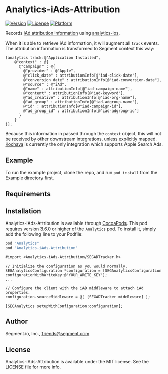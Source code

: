 # Analytics-iAds-Attribution

[![Version](https://img.shields.io/cocoapods/v/Analytics-iAds-Attribution.svg?style=flat)](http://cocoapods.org/pods/Analytics-iAds-Attribution)
[![License](https://img.shields.io/cocoapods/l/Analytics-iAds-Attribution.svg?style=flat)](http://cocoapods.org/pods/Analytics-iAds-Attribution)
[![Platform](https://img.shields.io/cocoapods/p/Analytics-iAds-Attribution.svg?style=flat)](http://cocoapods.org/pods/Analytics-iAds-Attribution)

Records [iAd attribution information](http://searchads.apple.com/help/measure-results/) using [analytics-ios](https://github.com/segmentio/analytics-ios).

When it is able to retrieve iAd information, it will augment all `track` events. The attribution information is transformed to Segment context this way:

```obj-c
[analytics track:@"Application Installed",
    @"context" : @{
      @"campaign" : @{
        @"provider" : @"Apple",
        @"click_date" : attributionInfo[@"iad-click-date"],
        @"conversion_date" : attributionInfo[@"iad-conversion-date"],
        @"source" : @"iAd",
        @"name" : attributionInfo[@"iad-campaign-name"],
        @"content" : attributionInfo[@"iad-keyword"],
        @"ad_creative" : attributionInfo[@"iad-org-name"],
        @"ad_group" : attributionInfo[@"iad-adgroup-name"],
        @"id" : attributionInfo[@"iad-campaign-id"],
        @"ad_group_id" : attributionInfo[@"iad-adgroup-id"]
      }    
    }
}];
```

Because this information in passed through the `context` object, this will not be received by other downstream integrations, unless explicitly mapped. [Kochava](https://segment.com/docs/integrations/kochava/) is currently the only integration which supports Apple Search Ads.


## Example

To run the example project, clone the repo, and run `pod install` from the Example directory first.

## Requirements

## Installation

Analytics-iAds-Attribution is available through [CocoaPods](http://cocoapods.org). This pod requires version 3.6.0 or higher of the `Analytics` pod. To install it, simply add the following line to your Podfile:

```ruby
pod "Analytics"
pod "Analytics-iAds-Attribution"
```

```obj-c
#import <Analytics-iAds-Attribution/SEGADTracker.h>

// Initialize the configuration as you would normally.
SEGAnalyticsConfiguration *configuration = [SEGAnalyticsConfiguration configurationWithWriteKey:@"YOUR_WRITE_KEY"];
...

// Configure the client with the iAD middleware to attach iAd properties.
configuration.sourceMiddleware = @[ [SEGADTracker middleware] ];

[SEGAnalytics setupWithConfiguration:configuration];
```

## Author

Segment.io, Inc., friends@segment.com

## License

Analytics-iAds-Attribution is available under the MIT license. See the LICENSE file for more info.
